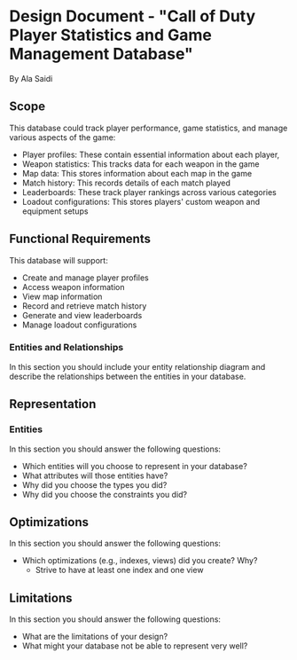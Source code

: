 # Design Document - "Call of Duty Player Statistics and Game Management Database"

By Ala Saidi

## Scope

This database could track player performance, game statistics, and manage various aspects of the game:

- Player profiles: These contain essential information about each player,
- Weapon statistics: This tracks data for each weapon in the game
- Map data: This stores information about each map in the game
- Match history: This records details of each match played
- Leaderboards: These track player rankings across various categories
- Loadout configurations: This stores players' custom weapon and equipment setups

## Functional Requirements

This database will support:

- Create and manage player profiles
- Access weapon information
- View map information
- Record and retrieve match history
- Generate and view leaderboards
- Manage loadout configurations

### Entities and Relationships

In this section you should include your entity relationship diagram and describe the relationships between the entities in your database.

## Representation

### Entities

In this section you should answer the following questions:

- Which entities will you choose to represent in your database?
- What attributes will those entities have?
- Why did you choose the types you did?
- Why did you choose the constraints you did?

## Optimizations

In this section you should answer the following questions:

- Which optimizations (e.g., indexes, views) did you create? Why?
  - Strive to have at least one index and one view

## Limitations

In this section you should answer the following questions:

- What are the limitations of your design?
- What might your database not be able to represent very well?
